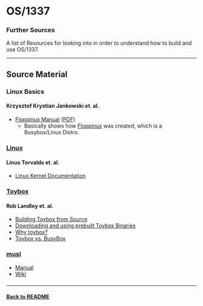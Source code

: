 #   OS/1337
### Further Sources
A list of Resources for looking into in order to understand how to build and use OS/1337.

---
## Source Material
### Linux Basics
#### Krzysztof Krystian Jankowski et. al.
- [Floppinux Manual](https://archive.org/details/floppinux-manual/) ([PDF](https://archive.org/download/floppinux-manual/floppinux-manual.pdf))
  - Basically shows how [Floppinux](https://github.com/w84death/floppinux) was created, which is a Busybox/Linux Distro.
###

### [Linux](https://kernel.org)
#### Linus Torvalds et. al.
- [Linux Kernel Documentation](https://github.com/torvalds/linux/tree/master/Documentation)
###

### [Toybox](https://landley.net/toybox/)
#### Rob Landley et. al.
- [Building Toybox from Source](https://www.youtube.com/watch?v=cz6iGrhnMKs)
- [Downloading and using prebuilt Toybox Binaries](https://www.youtube.com/watch?v=TUQJFdNKiBU)
- [Why toybox?](https://www.youtube.com/watch?v=SGmtP5Lg_t0)
- [Toybox vs. BusyBox](https://www.youtube.com/watch?v=MkJkyMuBm3g)
###

### [musl](https://musl.libc.org/)
- [Manual](https://musl.libc.org/manual.html)
- [Wiki](https://wiki.musl-libc.org/)
###


---

#### [Back to README](README.md)